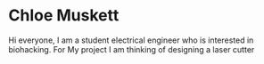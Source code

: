 # Chloe Muskett

Hi everyone, I am a student electrical engineer who is interested in biohacking.
For My project I am thinking of designing a laser cutter
